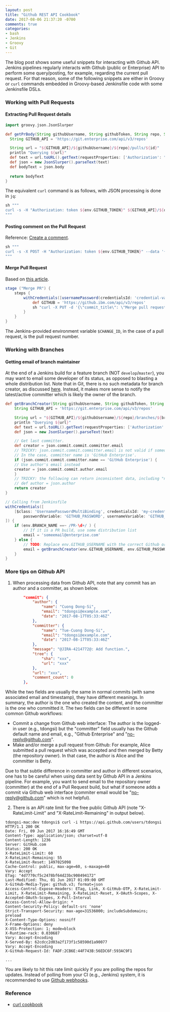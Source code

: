```yaml
---
layout: post
title: "Github REST API Cookbook"
date: 2017-08-06 21:37:20 -0700
comments: true
categories: 
- bash
- Jenkins
- Groovy
- Git
---
```


The blog post shows some useful snippets for interacting with Github API.
Jenkins pipelines regularly interacts with Github (public or Enterprise) API to perform some query/posting, for example, regarding the current pull request.
For that reason, some of the following snippets are either in Groovy or `curl` commands embedded in Groovy-based Jenkinsfile code with some Jenkinsfile DSLs.

<!--more-->

### Working with Pull Requests

#### Extracting Pull Request details

``` groovy Get PR body text
import groovy.json.JsonSlurper

def getPrBody(String githubUsername, String githubToken, String repo, String id) {
  String GITHUB_API = 'https://git.enterprise.com/api/v3/repos'

  String url = "${GITHUB_API}/${githubUsername}/${repo}/pulls/${id}"
  println "Querying ${url}"
  def text = url.toURL().getText(requestProperties: ['Authorization': "token ${githubToken}"])
  def json = new JsonSlurper().parseText(text)
  def bodyText = json.body
  
  return bodyText
}
```

The equivalent `curl` command is as follows, with JSON processing is done in `jq`:

``` groovy Equivalent curl | jq command in Jenkisfile
sh """
curl -s -H "Authorization: token ${env.GITHUB_TOKEN}" ${GITHUB_API}/${org}/${repo}/pulls/${env.CHANGE_ID} | jq '.body' -r > pr_body.txt
"""
```

#### Posting comment on the Pull Request

Reference: [Create a comment](https://developer.github.com/v3/issues/comments/#create-a-comment).

``` groovy Equivalent curl in Jenkinsfile
sh """
curl -s -X POST -H "Authorization: token ${env.GITHUB_TOKEN}" --data '{"body": "${comment}"}' ${GITHUB_API}/${org}/${repo}/issues/${env.CHANGE_ID}/comments
"""
```

#### Merge Pull Request

Based on [this article](http://www.cloudypoint.com/Tutorials/discussion/jenkins-solved-how-to-merge-a-successful-build-of-a-pull-request-using-a-jenkinsfile/
).

``` groovy Merge pull request
stage ("Merge PR") {
    steps { 
        withCredentials([usernamePassword(credentialsId: 'credential-value', usernameVariable: 'ACCESS_TOKEN_USERNAME', passwordVariable: 'ACCESS_TOKEN_PASSWORD',)]) {
            def GITHUB = 'https://github.ibm.com/api/v3/repos'
            sh "curl -X PUT -d '{\"commit_title\": \"Merge pull request\"}' ${GITHUB}/org-name/repo-name/pulls/${env.CHANGE_ID}/merge?access_token=${env.ACCESS_TOKEN_PASSWORD}"
        }
    }
}
```

The Jenkins-provided environment variable `$CHANGE_ID`, in the case of a pull request, is the pull request number.

### Working with Branches

#### Getting email of branch maintainer

At the end of a Jenkins build for a feature branch (NOT `develop`/`master`), you may want to email some developer of its status, as opposed to blasting a whole distribution list.
Note that in Git, there is no such metadata for branch creator, as discussed [here](https://stackoverflow.com/questions/12055198/find-out-git-branch-creator/19135644).
Instead, it makes more sense to notify the latest/active committer which is likely the owner of the branch.

<!--
Furthermore, while most of the branches in Git has short lifetime, some branches such as `master` and `develop` can stay around for a long time.
That person may be not active or leave the project entirely.
-->

``` groovy Get email of branch maintainer.
def getBranchCreator(String githubUsername, String githubToken, String repo, String branch) {
    String GITHUB_API = 'https://git.enterprise.com/api/v3/repos'

    String url = "${GITHUB_API}/${githubUsername}/${repo}/branches/${branch}"
    println "Querying ${url}"
    def text = url.toURL().getText(requestProperties: ['Authorization': "token ${githubToken}"])
    def json = new JsonSlurper().parseText(text)

    // Get last committer.
    def creator = json.commit.commit.committer.email
    // TRICKY: json.commit.commit.committer.email is not valid if someone commits from Github web interface.
    // In the case, committer name is 'GitHub Enterprise'.
    if (json.commit.commit.committer.name == 'GitHub Enterprise') {
    // Use author's email instead
    creator = json.commit.commit.author.email
    }
    // TRICKY: the following can return inconsistent data, including "null".
    // def author = json.author
    return creator
}

// Calling from Jenkinsfile
withCredentials([
    [$class: 'UsernamePasswordMultiBinding', credentialsId: 'my-credentials', 
        passwordVariable: 'GITHUB_PASSWORD', usernameVariable: 'GITHUB_USERNAME']
]) {
    if (env.BRANCH_NAME ==~ /PR-\d+/ ) {
        // If it is a PR build, use some distribution list
        email = 'someemail@enterprise.com'
    } else {
        // TODO: Replace env.GITHUB_USERNAME with the correct Github org name.
        email = getBranchCreator(env.GITHUB_USERNAME, env.GITHUB_PASSWORD, 'my_repo', env.BRANCH_NAME)
    }
}  
```

### More tips on Github API

1) When processing data from Github API, note that any commit has an author and a committer, as shown below. 

``` json Example commit data
        "commit": {
            "author": {
                "name": "Cuong Dong-Si",
                "email": "tdongsi@example.com",
                "date": "2017-08-17T05:33:46Z"
            },
            "committer": {
                "name": "Tue-Cuong Dong-Si",
                "email": "tdongsi@example.com",
                "date": "2017-08-17T05:33:46Z"
            },
            "message": "@JIRA-4214772@: Add function.",
            "tree": {
                "sha": "xxx",
                "url": "xxx"
            },
            "url": "xxx",
            "comment_count": 0
        },
```

While the two fields are usually the same in normal commits (with same associated email and timestamp), they have different meanings.
In summary, the author is the one who created the content, and the committer is the one who committed it.
The two fields can be different in some common Github workflows:

* Commit a change from Github web interface: The author is the logged-in user (e.g., tdongsi) but the "committer" field usually has the Github default name and email, e.g., "Github Enterprise" and "no-reply@github.com".
* Make and/or merge a pull request from Github: For example, Alice submitted a pull request which was accepted and then merged by Betty (the repository owner). In that case, the author is Alice and the committer is Betty.

Due to that subtle difference in committer and author in different scenarios, one has to be careful when using data sent by Github API in a Jenkins pipeline. 
For example, you want to send email to the repository owner (committer) at the end of a Pull Request build, but what if someone adds a commit via Github web interface (commiter email would be "no-reply@github.com" which is not helpful).

2) There is an API rate limit for the free public Github API (note "X-RateLimit-Limit" and "X-RateLimit-Remaining" in output below).

``` plain Github API limit
tdongsi-mac:dev tdongsi$ curl -i https://api.github.com/users/tdongsi
HTTP/1.1 200 OK
Date: Fri, 09 Jun 2017 16:16:49 GMT
Content-Type: application/json; charset=utf-8
Content-Length: 1236
Server: GitHub.com
Status: 200 OK
X-RateLimit-Limit: 60
X-RateLimit-Remaining: 55
X-RateLimit-Reset: 1497025098
Cache-Control: public, max-age=60, s-maxage=60
Vary: Accept
ETag: "4d7770cf5c2478bf64d23bc908494172"
Last-Modified: Thu, 01 Jun 2017 01:09:00 GMT
X-GitHub-Media-Type: github.v3; format=json
Access-Control-Expose-Headers: ETag, Link, X-GitHub-OTP, X-RateLimit-Limit, X-RateLimit-Remaining, X-RateLimit-Reset, X-OAuth-Scopes, X-Accepted-OAuth-Scopes, X-Poll-Interval
Access-Control-Allow-Origin: *
Content-Security-Policy: default-src 'none'
Strict-Transport-Security: max-age=31536000; includeSubdomains; preload
X-Content-Type-Options: nosniff
X-Frame-Options: deny
X-XSS-Protection: 1; mode=block
X-Runtime-rack: 0.030687
Vary: Accept-Encoding
X-Served-By: 62cdcc2d03a2f173f1c58590d1a90077
Vary: Accept-Encoding
X-GitHub-Request-Id: FADF:2CB6E:44F743B:56EDC6F:593AC9F1

...
```

You are likely to hit this rate limit quickly if you are polling the repos for updates.
Instead of polling from your CI (e.g., Jenkins) system, it is recommended to use [Github webhooks](https://developer.github.com/webhooks/creating/).

### Reference

* [curl cookbook](/blog/2015/08/04/curl-cookbook/)


